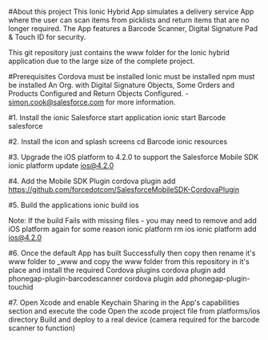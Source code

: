 #About this project
This Ionic Hybrid App simulates a delivery service App where the user can scan items from picklists and return items that are no longer required.  The App features a Barcode Scanner, Digital Signature Pad & Touch ID for security.

This git repository just contains the www folder for the Ionic hybrid application due to the large size of the complete project.

#Prerequisites
Cordova must be installed
Ionic must be installed
npm must be installed
An Org. with Digital Signature Objects, Some Orders and Products Configured and Return Objects Configured. - simon.cook@salesforce.com for more information.

#1.  Install the ionic Salesforce start application
ionic start Barcode salesforce

#2.  Install the icon and splash screens
cd Barcode
ionic resources

#3.  Upgrade the iOS platform to 4.2.0 to support the Salesforce Mobile SDK
ionic platform update ios@4.2.0

#4.  Add the Mobile SDK Plugin
cordova plugin add https://github.com/forcedotcom/SalesforceMobileSDK-CordovaPlugin

#5. Build the applications
ionic build ios

Note: If the build Fails with missing files - you may need to remove and add iOS platform again for some reason
ionic platform rm ios
ionic platform add ios@4.2.0

#6. Once the default App has built Successfully then copy then rename it's www folder to _www and copy the www folder from this repository in it's place and install the required Cordova plugins
cordova plugin add phonegap-plugin-barcodescanner
cordova plugin add phonegap-plugin-touchid

#7. Open Xcode and enable Keychain Sharing in the App's capabilities section and execute the code
Open the xcode project file from platforms/ios directory
Build and deploy to a real device (camera required for the barcode scanner to function)
